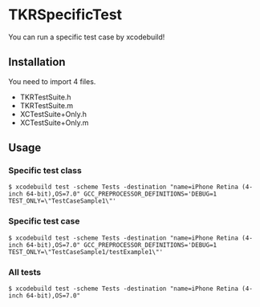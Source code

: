 # TKRSpecificTest

You can run a specific test case by xcodebuild!

## Installation

You need to import 4 files.

- TKRTestSuite.h
- TKRTestSuite.m
- XCTestSuite+Only.h
- XCTestSuite+Only.m

## Usage

### Specific test class

```
$ xcodebuild test -scheme Tests -destination "name=iPhone Retina (4-inch 64-bit),OS=7.0" GCC_PREPROCESSOR_DEFINITIONS='DEBUG=1 TEST_ONLY=\"TestCaseSample1\"'
```

### Specific test case

```
$ xcodebuild test -scheme Tests -destination "name=iPhone Retina (4-inch 64-bit),OS=7.0" GCC_PREPROCESSOR_DEFINITIONS='DEBUG=1 TEST_ONLY=\"TestCaseSample1/testExample1\"'
```

### All tests

```
$ xcodebuild test -scheme Tests -destination "name=iPhone Retina (4-inch 64-bit),OS=7.0"
```
